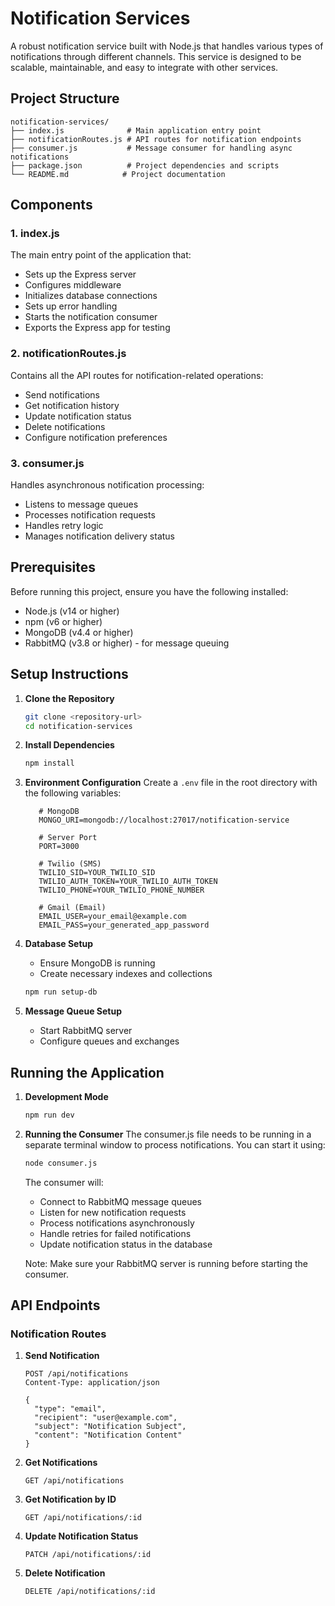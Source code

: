 # Notification Services

A robust notification service built with Node.js that handles various types of notifications through different channels. This service is designed to be scalable, maintainable, and easy to integrate with other services.

## Project Structure

```
notification-services/
├── index.js              # Main application entry point
├── notificationRoutes.js # API routes for notification endpoints
├── consumer.js           # Message consumer for handling async notifications
├── package.json          # Project dependencies and scripts
└── README.md            # Project documentation
```

## Components

### 1. index.js
The main entry point of the application that:
- Sets up the Express server
- Configures middleware
- Initializes database connections
- Sets up error handling
- Starts the notification consumer
- Exports the Express app for testing

### 2. notificationRoutes.js
Contains all the API routes for notification-related operations:
- Send notifications
- Get notification history
- Update notification status
- Delete notifications
- Configure notification preferences

### 3. consumer.js
Handles asynchronous notification processing:
- Listens to message queues
- Processes notification requests
- Handles retry logic
- Manages notification delivery status

## Prerequisites

Before running this project, ensure you have the following installed:
- Node.js (v14 or higher)
- npm (v6 or higher)
- MongoDB (v4.4 or higher)
- RabbitMQ (v3.8 or higher) - for message queuing

## Setup Instructions

1. **Clone the Repository**
   ```bash
   git clone <repository-url>
   cd notification-services
   ```

2. **Install Dependencies**
   ```bash
   npm install
   ```

3. **Environment Configuration**
   Create a `.env` file in the root directory with the following variables:
   ```
      # MongoDB
      MONGO_URI=mongodb://localhost:27017/notification-service
      
      # Server Port
      PORT=3000
      
      # Twilio (SMS)
      TWILIO_SID=YOUR_TWILIO_SID
      TWILIO_AUTH_TOKEN=YOUR_TWILIO_AUTH_TOKEN
      TWILIO_PHONE=YOUR_TWILIO_PHONE_NUMBER
      
      # Gmail (Email)
      EMAIL_USER=your_email@example.com
      EMAIL_PASS=your_generated_app_password

   ```

4. **Database Setup**
   - Ensure MongoDB is running
   - Create necessary indexes and collections
   ```bash
   npm run setup-db
   ```

5. **Message Queue Setup**
   - Start RabbitMQ server
   - Configure queues and exchanges

## Running the Application

1. **Development Mode**
   ```bash
   npm run dev
   ```

2. **Running the Consumer**
   The consumer.js file needs to be running in a separate terminal window to process notifications. You can start it using:
   ```bash
   node consumer.js
   ```
   
   The consumer will:
   - Connect to RabbitMQ message queues
   - Listen for new notification requests
   - Process notifications asynchronously
   - Handle retries for failed notifications
   - Update notification status in the database

   Note: Make sure your RabbitMQ server is running before starting the consumer.

## API Endpoints

### Notification Routes

1. **Send Notification**
   ```
   POST /api/notifications
   Content-Type: application/json
   
   {
     "type": "email",
     "recipient": "user@example.com",
     "subject": "Notification Subject",
     "content": "Notification Content"
   }
   ```

2. **Get Notifications**
   ```
   GET /api/notifications
   ```

3. **Get Notification by ID**
   ```
   GET /api/notifications/:id
   ```

4. **Update Notification Status**
   ```
   PATCH /api/notifications/:id
   ```

5. **Delete Notification**
   ```
   DELETE /api/notifications/:id
   ```
